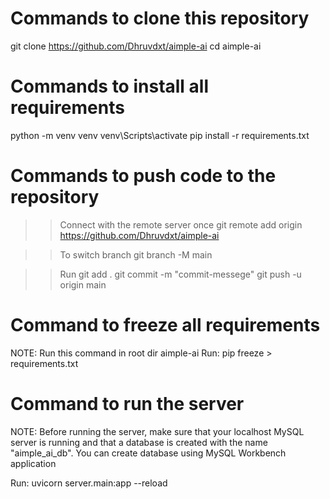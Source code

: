 # Commands to clone this repository
git clone https://github.com/Dhruvdxt/aimple-ai
cd aimple-ai

# Commands to install all requirements
python -m venv venv
venv\Scripts\activate
pip install -r requirements.txt

# Commands to push code to the repository

>> Connect with the remote server once
git remote add origin https://github.com/Dhruvdxt/aimple-ai

>> To switch branch
git branch -M main

>> Run
git add .
git commit -m "commit-messege"
git push -u origin main

# Command to freeze all requirements
NOTE: Run this command in root dir aimple-ai
Run: pip freeze > requirements.txt

# Command to run the server
NOTE: Before running the server, make sure that your localhost MySQL server is running and that a database is created with the name "aimple_ai_db".
You can create database using MySQL Workbench application

Run: uvicorn server.main:app --reload
